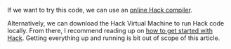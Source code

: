 If we want to try this code, we can use an [online Hack compiler][2].

Alternatively, we can download the Hack Virtual Machine to run
Hack code locally. From there, I recommend reading up on
[how to get started with Hack][3]. Getting everything up and running is
bit out of scope of this article.

[2]: https://www.jdoodle.com/execute-hack-online/
[3]: https://docs.hhvm.com/hack/getting-started/getting-started
